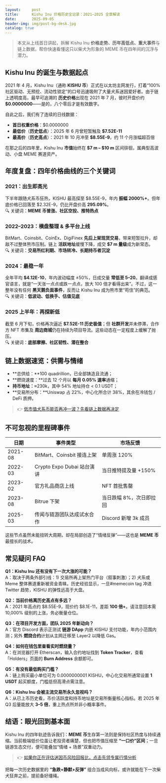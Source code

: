 ```yaml
---
layout:     post
title:      Kishu Inu 价格历史全记录：2021–2025 全景解读
date:       2025-09-05
header-img: img/post-bg-desk.jpg
catalog: true
---
```


> 本文从上线首日讲起，拆解 Kishu Inu **价格走势、历年高低点、重大事件**与链上数据，帮你快速看懂这只以柴犬为形象的 MEME 币在四年间的沉浮与潜力。

## Kishu Inu 的诞生与数据起点

2021 年 4 月，Kishu Inu（通称 **KISHU 币**）正式在以太坊主网发行，打着“100% 社区驱动、无预挖、流动性锁定”的口号迅速吸附了大量犬系迷因爱好者。由于链上透明度高，最早可追溯的 **历史价格**出现在 2021 年 7 月，彼时开盘价约 **$0.0000000**——是的，八个零后才是有效数字。

自此之后，我们有了连续的日线数据：

- **首日权重价格**：$0.0000000  
- **最低价**（**历史低点**）：2025 年 6 月曾短暂触及 **$7.52E-11**  
- **最高价**（**历史高点**）：2021 年 10 月冲至 **$8.55E-9**，约 11 个月涨幅超百倍  

在那之后的四年里，Kishu Inu **市值**始终在 **$7 m – $10 m** 区间徘徊，属典型高波动、小盘 MEME 赛道资产。

## 年度复盘：四年价格曲线的三个关键词

### 2021：出生即高光  
下半年跟随犬系币狂热，KISHU 最高探至 $8.55E-9，年内 **振幅 2000%+**。但年底价格已回落至 $2.32E-9，仍比开盘价高 **295.09%**。  
🔍 关键词：**MEME 币普涨、社区空投、推特热点**

### 2022–2023：横盘整理 & 多平台上线  
BitMart、Coinsbit、CoinEx、DigiFinex **先后上架现货交易**，带来短暂拉升，却敌不过整体熊市压制。链上 **活跃地址**缓慢下降，成交 **$7 m 量级**成为新常态。  
🔍 关键词：**交易所红利期、市场转冷、长期持币者沉淀**

### 2024：最稳一年  
全年平均 **$4.12E-10**，年内波动幅度 ±50%，日成交量 **常低至 $5–$20**。翻译成感官语言，就是“一天涨一点点或跌一点点，放大 100 倍才看得出来”。不过，这一整年没有任何 **黑天鹅负面事件**，反而让 Kishu Inu 成为熊市里“苟住”的典范。  
🔍 关键词：**低波动、低换手、估值见底**

### 2025 上半年：再探新低  
截至 6 月下旬，价格再次逼近 **$7.52E-11 历史极值**；但 **社群开发**并未停滞，合作方 NFT 市集及 **周边商城**仍在持续为项目导流。这些动态在一定程度上缓解了抛压。  
🔍 关键词：**底部摩擦、社区韧性、潜在整合**

## 链上数据速览：供需与情绪

- **总供给：**100 quadrillion，已全部铸造且流通；  
- **燃烧速度：**过去 12 个月以 **每月 0.05% 速率**通缩；  
- **持币地址：**≈230k，其中 54% 地址持仓 < 0.1 USDT；  
- **交易所分布：**Uniswap 占 22%，中心化所合计 38%，其余在冷钱包 / DeFi 质押。

> 👉 [低市值犬系币能否再冲一波？先看链上数据再决定](https://okxdog.com/)

## 不可忽视的里程碑事件

| 日期 | 事件类型 | 市场反馈 |
|---|---|---|
| 2021-08 | BitMart、Coinsbit 接连上架 | 单周涨 120% |
| 2022-03 | Crypto Expo Dubai 站台演讲 | 当日推特提及量 +150% |
| 2023-02 | 官方礼品商店上线 | NFT 首批售罄 |
| 2023-08 | Bitrue 下架 | 当日跌幅 8%，次日即拉回 |
| 2025-03 | 传闻与链游团队达成试水合作 | Discord 新增 3k 成员 |

这些节点虽然未能扭转大周期，却在局部创造了“情绪反弹”——这也是 **MEME 币**最擅长的战术。

## 常见疑问 FAQ

**Q1：Kishu Inu 还有没有下一次大涨的可能？**  
A：取决于两条外部引线：1) 交易所再上架热门平台（叙事刺激）；2) 犬系或 Meme 整体赛道重新被资金青睐。历史经验显示，一旦#memecoin tag 冲进 Twitter 趋势，KISHU 的弹性远高于大盘。

**Q2：当前价格离历史高点有多远？**  
A：2021 年高点约 $8.55E-9，现价约 $8.1E-11，差距 **100 倍+**。请注意回本需 10,000% 级别的上涨，务必衡量仓位。

**Q3：在项目开发方面，团队 2025 年新动向？**  
A：官方 Discord 表示正测试 **链游 DApp** 内嵌 KISHU 支付功能，年内小范围内测；另外 **燃烧合约**计划从主网迁移至 Layer2 以降低 Gas。

**Q4：如何在钱包里查看实时燃烧量？**  
A：在浏览器打开 Etherscan，输入合约地址找到 **Token Tracker**，查看「Holders」页面的 **Burn Address** 余额即可。

**Q5：有没有最低购买门槛？**  
A：链上购买最小单位可为 0.0000000001 KISHU，中心化交易所通常设置 **1 USDT** 起买额度，门槛低但高滑点需注意。

**Q6：Kishu Inu 会被主流交易所永久忽视吗？**  
A：从已上币历史看，币价活跃度和持币地址是交易所衡量核心指标。若 2025 年 Q3 后量能放大 **3–5 倍**，重上热点所并非小概率事件。

## 结语：眼光回到基本面

Kishu Inu 的四年轨迹告诉我们：**MEME 币**生存第一法则是保持社区热度与持续通缩。当前极端低价位虽让老投资者痛楚，但也把市值压缩至 **“一口价”区间**；一旦链游生态交付，便可能叠加“情绪 + 场景”双重动力。  

> 👉 [如果你正在评估迷因币风险回报比，点击先领专属行情分析](https://okxdog.com/)

把每一次历史数据里的 **“急跌+静默+反弹”** 组合当成风向标，或许就能在下一次柴犬狂奔之前，提前备好缰绳。